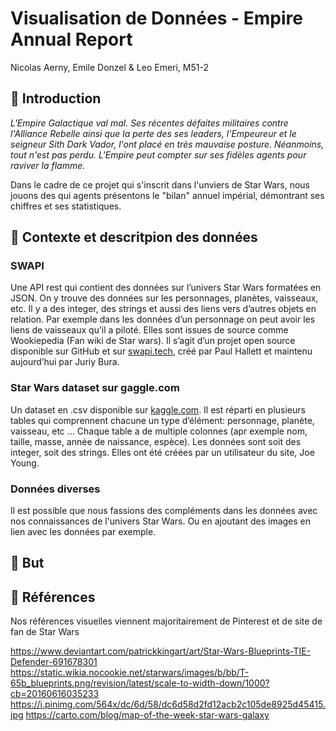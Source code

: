 # Visualisation de Données - Empire Annual Report
Nicolas Aerny, Emile Donzel & Leo Emeri, M51-2
## 💭  Introduction

*L'Empire Galactique val mal. Ses récentes défaites militaires contre l'Alliance Rebelle ainsi que la perte des ses leaders, l'Empeureur et le seigneur Sith Dark Vador, l'ont placé en très mauvaise posture. Néanmoins, tout n'est pas perdu. L'Empire peut compter sur ses fidèles agents pour raviver la flamme.*

Dans le cadre de ce projet qui s'inscrit dans l'unviers de Star Wars, nous jouons des qui agents présentons le "bilan" annuel impérial, démontrant ses chiffres et ses statistiques.

## 💾  Contexte et descritpion des données
### SWAPI
Une API rest qui contient des données sur l’univers Star Wars formatées en JSON. On y trouve des données sur les personnages, planètes, vaisseaux, etc. Il y a des integer, des strings et aussi des liens vers d’autres objets en relation. Par exemple dans les données d’un personnage on peut avoir les liens de vaisseaux qu’il a piloté.
 Elles sont issues de source comme Wookiepedia (Fan wiki de Star wars). Il s’agit d’un projet open source disponible sur GitHub et sur [swapi.tech](https://swapi.tech/), créé par Paul Hallett et maintenu aujourd’hui par Juriy Bura.

### Star Wars dataset sur gaggle.com
Un dataset en .csv disponible sur [kaggle.com](https://www.kaggle.com/datasets/jsphyg/star-wars). Il est réparti en plusieurs tables qui comprennent chacune un type d’élément: personnage, planète, vaisseau, etc … Chaque table a de multiple colonnes (apr exemple nom, taille, masse, année de naissance, espèce). Les données sont soit des integer, soit des strings.
Elles ont été créées par un utilisateur du site, Joe Young.

### Données diverses
Il est possible que nous fassions des compléments dans les données avec nos connaissances de l'univers Star Wars. Ou en ajoutant des images en lien avec les données par exemple.
## 🎯  But
## 🌌  Références

Nos références visuelles viennent majoritairement de Pinterest et de site de fan de Star Wars

https://www.deviantart.com/patrickkingart/art/Star-Wars-Blueprints-TIE-Defender-691678301
https://static.wikia.nocookie.net/starwars/images/b/bb/T-65b_blueprints.png/revision/latest/scale-to-width-down/1000?cb=20160616035233
https://i.pinimg.com/564x/dc/6d/58/dc6d58d2fd12acb2c105de8925d45415.jpg 
https://carto.com/blog/map-of-the-week-star-wars-galaxy
